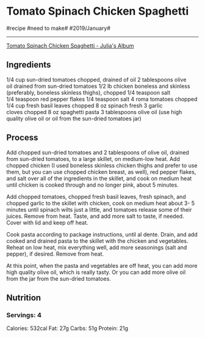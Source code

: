 # Tomato Spinach Chicken Spaghetti
#recipe #need to make#  #2019/January#
- - - -
[Tomato Spinach Chicken Spaghetti - Julia's Album](https://juliasalbum.com/tomato-spinach-chicken-spaghetti/)

## Ingredients
1/4 cup sun-dried tomatoes chopped, drained of oil
2 tablespoons olive oil drained from sun-dried tomatoes
1/2 lb chicken boneless and skinless (preferably, boneless skinless thighs), chopped
1/4 teaspoon salt
1/4 teaspoon red pepper flakes
1/4 teaspoon salt
4 roma tomatoes chopped
1/4 cup fresh basil leaves chopped
8 oz spinach fresh
3 garlic cloves chopped
8 oz spaghetti pasta
3 tablespoons olive oil (use high quality olive oil or oil from the sun-dried tomatoes jar)

## Process
Add chopped sun-dried tomatoes and 2 tablespoons of olive oil, drained from sun-dried tomatoes, to a large skillet, on medium-low heat. Add chopped chicken (I used boneless skinless chicken thighs and prefer to use them, but you can use chopped chicken breast, as well), red pepper flakes, and salt over all of the ingredients in the skillet, and cook on medium heat until chicken is cooked through and no longer pink, about 5 minutes.

Add chopped tomatoes, chopped fresh basil leaves, fresh spinach, and chopped garlic to the skillet with chicken, cook on medium heat about 3- 5 minutes until spinach wilts just a little, and tomatoes release some of their juices. Remove from heat. Taste, and add more salt to taste, if needed. Cover with lid and keep off heat.

Cook pasta according to package instructions, until al dente. Drain, and add cooked and drained pasta to the skillet with the chicken and vegetables. Reheat on low heat, mix everything well, add more seasonings (salt and pepper), if desired. Remove from heat.

At this point, when the pasta and vegetables are off heat, you can add more high quality olive oil, which is really tasty. Or you can add more olive oil from the jar from the sun-dried tomatoes.

## Nutrition
### Servings: 4
Calories: 532cal
Fat: 27g
Carbs: 51g
Protein: 21g